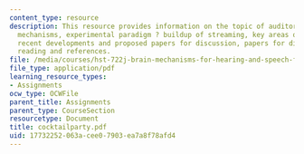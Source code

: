 ```yaml
---
content_type: resource
description: This resource provides information on the topic of auditory grouping
  mechanisms, experimental paradigm ? buildup of streaming, key areas of research,
  recent developments and proposed papers for discussion, papers for discussion, further
  reading and references.
file: /media/courses/hst-722j-brain-mechanisms-for-hearing-and-speech-fall-2005/17732252063acee07903ea7a8f78afd4_cocktailparty.pdf
file_type: application/pdf
learning_resource_types:
- Assignments
ocw_type: OCWFile
parent_title: Assignments
parent_type: CourseSection
resourcetype: Document
title: cocktailparty.pdf
uid: 17732252-063a-cee0-7903-ea7a8f78afd4
---
```


